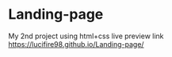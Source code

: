 # Landing-page
My 2nd project using html+css
live preview link https://lucifire98.github.io/Landing-page/